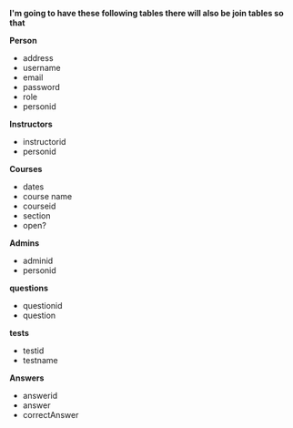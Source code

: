 ﻿**I'm going to have these following tables there will also be join tables so that** **Person**  - address - username - email - password - role - personid**Instructors**  - instructorid - personid**Courses**  - dates - course name - courseid - section - open?**Admins**  - adminid - personid**questions**  - questionid - question **tests**  - testid - testname**Answers** - answerid - answer - correctAnswer